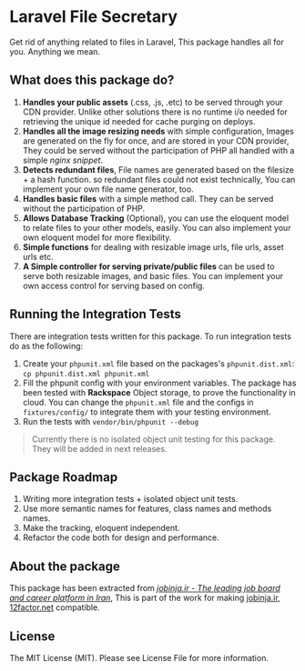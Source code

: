 # Laravel File Secretary
Get rid of anything related to files in Laravel, This package handles all for you. Anything we mean.

## What does this package do?
 1. **Handles your public assets** (.css, .js, .etc) to be served through your CDN provider.
 Unlike other solutions 
 there is no runtime i/o needed for retrieving the unique id needed for cache purging on deploys.
 2. **Handles all the image resizing needs** with simple configuration, Images are generated on the fly
 for once, and are stored in your CDN provider, They could be served without the participation of PHP
 all handled with a simple *nginx snippet*. 
 3. **Detects redundant files**, File names are generated based on the filesize + a hash function.
 so redundant files could not exist technically, You can implement your own file name generator, too.
 4. **Handles basic files** with a simple method call. They can be served without the participation of PHP.
 5. **Allows Database Tracking** (Optional), you can use the eloquent model to relate files to your other models, easily.
 You can also implement your own eloquent model for more flexibility.
 6. **Simple functions** for dealing with resizable image urls, file urls, asset urls etc.
 7. **A Simple controller for serving private/public files** can be used to serve both resizable images, and basic files.
 You can implement your own access control for serving based on config.
 
## Running the Integration Tests
There are integration tests written for this package. To run integration
tests do as the following:

 1. Create your `phpunit.xml` file based on the packages's `phpunit.dist.xml`:
 `cp phpunit.dist.xml phpunit.xml`
 2. Fill the phpunit config with your environment variables.
 The package has been tested with **Rackspace** Object storage, to prove the 
 functionality in cloud. You can change the `phpunit.xml` file and the configs in `fixtures/config/`
 to integrate them with your testing environment.
 3. Run the tests with `vendor/bin/phpunit --debug`
 
> Currently there is no isolated object unit testing for this package. 
> They will be added in next releases.

## Package Roadmap
 1. Writing more integration tests + isolated object unit tests.
 2. Use more semantic names for features, class names and methods names.
 3. Make the tracking, eloquent independent.
 4. Refactor the code both for design and performance.

## About the package
This package has been extracted from [*jobinja.ir - The leading job board and career platform in Iran*](https://jobinja.ir),
This is part of the work for making [jobinja.ir](https://jobinja.ir), [12factor.net](http://12factor.net) compatible.

## License

The MIT License (MIT). Please see License File for more information.
